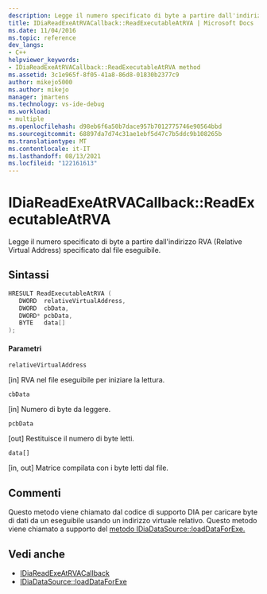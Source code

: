 ```yaml
---
description: Legge il numero specificato di byte a partire dall'indirizzo RVA (Relative Virtual Address) specificato dal file eseguibile.
title: IDiaReadExeAtRVACallback::ReadExecutableAtRVA | Microsoft Docs
ms.date: 11/04/2016
ms.topic: reference
dev_langs:
- C++
helpviewer_keywords:
- IDiaReadExeAtRVACallback::ReadExecutableAtRVA method
ms.assetid: 3c1e965f-8f05-41a8-86d8-01830b2377c9
author: mikejo5000
ms.author: mikejo
manager: jmartens
ms.technology: vs-ide-debug
ms.workload:
- multiple
ms.openlocfilehash: d98eb6f6a50b7dace957b7012775746e90564bbd
ms.sourcegitcommit: 68897da7d74c31ae1ebf5d47c7b5ddc9b108265b
ms.translationtype: MT
ms.contentlocale: it-IT
ms.lasthandoff: 08/13/2021
ms.locfileid: "122161613"
---
```

# <a name="idiareadexeatrvacallbackreadexecutableatrva"></a>IDiaReadExeAtRVACallback::ReadExecutableAtRVA
Legge il numero specificato di byte a partire dall'indirizzo RVA (Relative Virtual Address) specificato dal file eseguibile.

## <a name="syntax"></a>Sintassi

```C++
HRESULT ReadExecutableAtRVA ( 
   DWORD  relativeVirtualAddress,
   DWORD  cbData,
   DWORD* pcbData,
   BYTE   data[]
);
```

#### <a name="parameters"></a>Parametri
 `relativeVirtualAddress`

[in] RVA nel file eseguibile per iniziare la lettura.

 `cbData`

[in] Numero di byte da leggere.

 `pcbData`

[out] Restituisce il numero di byte letti.

 `data[]`

[in, out] Matrice compilata con i byte letti dal file.

## <a name="remarks"></a>Commenti
 Questo metodo viene chiamato dal codice di supporto DIA per caricare byte di dati da un eseguibile usando un indirizzo virtuale relativo. Questo metodo viene chiamato a supporto del [metodo IDiaDataSource::loadDataForExe.](../../debugger/debug-interface-access/idiadatasource-loaddataforexe.md)

## <a name="see-also"></a>Vedi anche
- [IDiaReadExeAtRVACallback](../../debugger/debug-interface-access/idiareadexeatrvacallback.md)
- [IDiaDataSource::loadDataForExe](../../debugger/debug-interface-access/idiadatasource-loaddataforexe.md)
